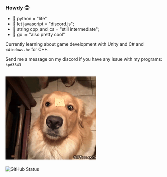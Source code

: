 ### Howdy 🙃

- 🐍 python = "life"
- 🤖 let javascript = "discord.js";
- 📡 string cpp_and_cs = "still intermediate";
- 🐾 go := "also pretty cool"

Currently learning about game development with Unity and C# and ``<Windows.h>`` for C++.

Send me a message on my discord if you have any issue with my programs: ``kp#3343``

![dog gif](./dog.gif "Pretty cute, huh")
---

![GitHub Status](https://github-readme-stats.codestackr.vercel.app/api?username=pedrokpp&show_icons=true&hide_border=true)
